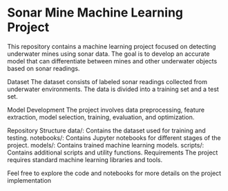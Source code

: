 # Sonar Mine Machine Learning Project
This repository contains a machine learning project focused on detecting underwater mines using sonar data. The goal is to develop an accurate model that can differentiate between mines and other underwater objects based on sonar readings.

Dataset
The dataset consists of labeled sonar readings collected from underwater environments. The data is divided into a training set and a test set.

Model Development
The project involves data preprocessing, feature extraction, model selection, training, evaluation, and optimization.

Repository Structure
data/: Contains the dataset used for training and testing.
notebooks/: Contains Jupyter notebooks for different stages of the project.
models/: Contains trained machine learning models.
scripts/: Contains additional scripts and utility functions.
Requirements
The project requires standard machine learning libraries and tools.

Feel free to explore the code and notebooks for more details on the project implementation
